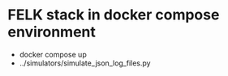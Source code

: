 # FELK stack in docker compose environment

* docker compose up
* ../simulators/simulate_json_log_files.py
